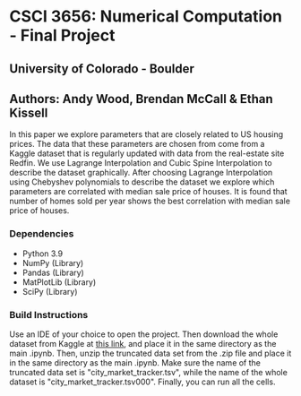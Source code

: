 # CSCI 3656: Numerical Computation - Final Project
## University of Colorado - Boulder
## Authors: Andy Wood, Brendan McCall & Ethan Kissell

In this paper we explore parameters that are closely related to US housing prices. The data that these parameters are chosen from come from a Kaggle dataset that is regularly updated with data from the real-estate site Redfin. We use Lagrange Interpolation and Cubic Spine Interpolation to describe the dataset graphically. After choosing Lagrange Interpolation using Chebyshev polynomials to describe the dataset we explore which parameters are correlated with median sale price of houses. It is found that number of homes sold per year shows the best correlation with median sale price of houses.

### Dependencies

- Python 3.9
- NumPy (Library)
- Pandas (Library)
- MatPlotLib (Library)
- SciPy (Library)

### Build Instructions

Use an IDE of your choice to open the project. Then download
the whole dataset from Kaggle at [this link](https://www.kaggle.com/datasets/vincentvaseghi/us-cities-housing-market-data/data),
and place it in the same directory as the main .ipynb.
Then, unzip the truncated data set from the .zip file and place
it in the same directory as the main .ipynb. Make sure the name of
the truncated data set is "city_market_tracker.tsv", while the name
of the whole dataset is "city_market_tracker.tsv000". Finally, you
can run all the cells.